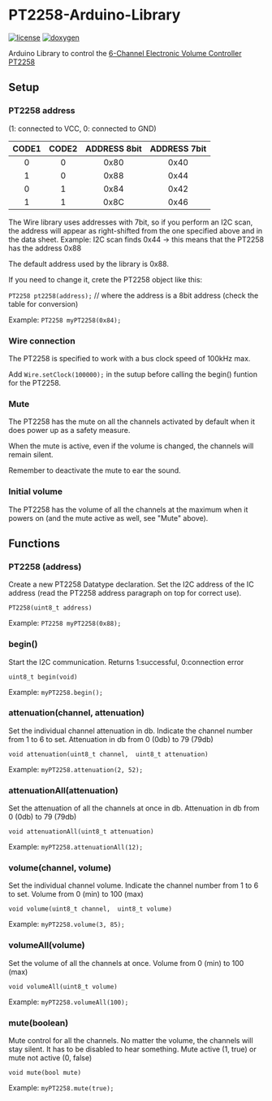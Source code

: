 # PT2258-Arduino-Library

[![license](https://img.shields.io/github/license/peaceiris/actions-gh-pages.svg)](https://github.com/peaceiris/actions-gh-pages/blob/main/LICENSE)
[![doxygen](https://img.shields.io/badge/doxygen%20documentation-view-blue)](https://marclura.github.io/PT2258-Arduino-Library)

Arduino Library to control the [6-Channel Electronic Volume Controller PT2258](https://www.princeton.com.tw/%E7%94%A2%E5%93%81%E7%B8%BD%E8%A6%BD/Multimedia-Audio-IC/Electronic-Volume-Controller/Electronic-Volume-Controller-6-Channels)


## Setup

### PT2258 address

(1: connected to VCC, 0: connected to GND)

| CODE1 | CODE2 | ADDRESS 8bit | ADDRESS 7bit |
|:-----:|:-----:|:------------:|:------------:|
|   0   |   0   |    0x80      |    0x40      |
|   1   |   0   |    0x88      |    0x44      |
|   0   |   1   |    0x84      |    0x42      |
|   1   |   1   |    0x8C      |    0x46      |


The Wire library uses addresses with 7bit, so if you perform an I2C scan,
the address will appear as right-shifted from the one specified
above and in the data sheet.
Example: I2C scan finds 0x44 -> this means that the PT2258 has the address 0x88

The default address used by the library is 0x88.

If you need to change it, crete the PT2258 object like this:

`PT2258 pt2258(address);` // where the address is a 8bit address (check the table for conversion)

Example: `PT2258 myPT2258(0x84);`


### Wire connection
The PT2258 is specified to work with a bus clock speed of 100kHz max.

Add `Wire.setClock(100000);` in the sutup before calling the begin() funtion for
the PT2258.


### Mute
The PT2258 has the mute on all the channels activated by default when it does power
up as a safety measure.

When the mute is active, even if the volume is changed, the channels will remain silent.

Remember to deactivate the mute to ear the sound.


### Initial volume
The PT2258 has the volume of all the channels at the maximum when it powers on (and the mute active as well, see "Mute" above).


## Functions

### PT2258 (address)
Create a new PT2258 Datatype declaration. Set the I2C address of the IC address (read the PT2258 address paragraph on top for correct use).

`PT2258(uint8_t address)`

Example: `PT2258 myPT2258(0x88);`


### begin()
Start the I2C communication. Returns 1:successful, 0:connection error

`uint8_t begin(void)`

Example: `myPT2258.begin();`


### attenuation(channel, attenuation)
Set the individual channel attenuation in db. Indicate the channel number from 1 to 6 to set. Attenuation in db from 0 (0db) to 79 (79db)

`void attenuation(uint8_t channel,  uint8_t attenuation)`

Example: `myPT2258.attenuation(2, 52);`


### attenuationAll(attenuation)
Set the attenuation of all the channels at once in db. Attenuation in db from 0 (0db) to 79 (79db)

`void attenuationAll(uint8_t attenuation)`

Example: `myPT2258.attenuationAll(12);`


### volume(channel, volume)
Set the individual channel volume. Indicate the channel number from 1 to 6 to set. Volume from 0 (min) to 100 (max)

`void volume(uint8_t channel,  uint8_t volume)`

Example: `myPT2258.volume(3, 85);`


### volumeAll(volume)
Set the volume of all the channels at once. Volume from 0 (min) to 100 (max)

`void volumeAll(uint8_t volume)`

Example: `myPT2258.volumeAll(100);`


### mute(boolean)
Mute control for all the channels. No matter the volume, the channels will stay silent. It has to be disabled to hear something. Mute active (1, true) or mute not active (0, false)

`void mute(bool mute)`

Example: `myPT2258.mute(true);`
